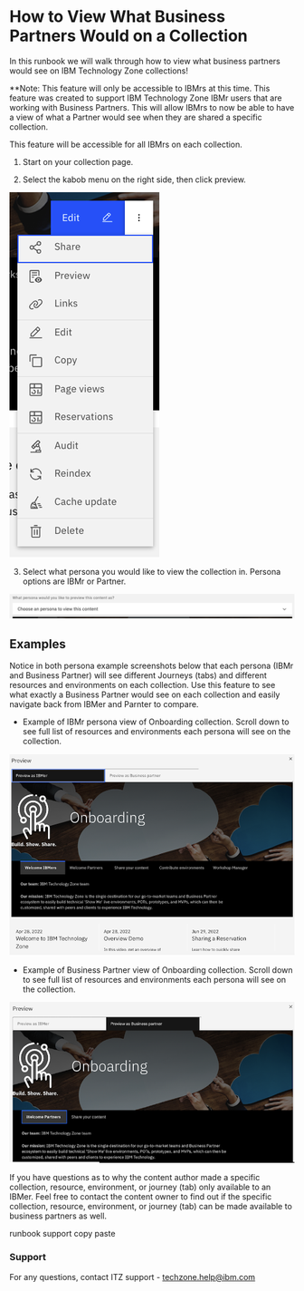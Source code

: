 # How to View What Business Partners Would on a Collection

In this runbook we will walk through how to view what business partners would see on IBM Technology Zone collections!

**Note: This feature will only be accessible to IBMrs at this time. This feature was created to support IBM Technology Zone IBMr users that are working with Business Partners. This will allow IBMrs to now be able to have a view of what a Partner would see when they are shared a specific collection.

This feature will be accessible for all IBMrs on each collection. 

1. Start on your collection page.

2. Select the kabob menu on the right side, then click preview. 

![kabob-menu-preview](Images/kabob-menu-preview.png)




3. Select what persona you would like to view the collection in. Persona options are IBMr or Partner.

![select-what-persona](Images/select-what-persona.png)

## Examples

Notice in both persona example screenshots below that each persona (IBMr and Business Partner) will see different Journeys (tabs) and different resources and environments on each collection. Use this feature to see what exactly a Business Partner would see on each collection and easily navigate back from IBMer and Parnter to compare. 

- Example of IBMr persona view of Onboarding collection. Scroll down to see full list of resources and environments each persona will see on the collection.

![IBMr preview](Images/PreviewIBMr.png)

- Example of Business Partner view of Onboarding collection. Scroll down to see full list of resources and environments each persona will see on the collection.

![Partner preview](Images/PreviewPartner.png)

If you have questions as to why the content author made a specific collection, resource, environment, or journey (tab) only available to an IBMer. Feel free to contact the content owner to find out if the specific collection, resource, environment, or journey (tab) can be made available to business partners as well.

runbook support copy paste

### Support

For any questions, contact ITZ support - techzone.help@ibm.com
